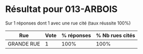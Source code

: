 # Résultat pour 013-ARBOIS

Sur 1 réponses dont 1 avec une rue cité (taux réussite 100%)

| Rue | Vote | % réponses | % Nb rues cités|
|-----|------|------------|----------------|
| GRANDE RUE | 1 | 100% | 100%|
